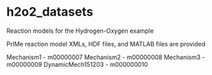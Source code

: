 # h2o2_datasets
Reaction models for the Hydrogen-Oxygen example

PrIMe reaction model XMLs, HDF files, and MATLAB files are provided

Mechanism1 - m00000007
Mechanism2 - m00000008
Mechanism3 - m00000009
DynamicMech151203 - m000000010
